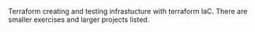 Terraform creating and testing infrastucture with terraform IaC.
There are smaller exercises and larger projects listed.
